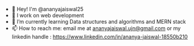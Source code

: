 - 👋 Hey! I'm @ananyajaiswal25
- 🔭 I work on web development
- 🌱 I’m currently learning Data structures and algorithms and MERN stack
- 📫 How to reach me: email me at ananyajaiswal.ujn@gmail.com or my linkedin handle : https://www.linkedin.com/in/ananya-jaiswal-18550b210

